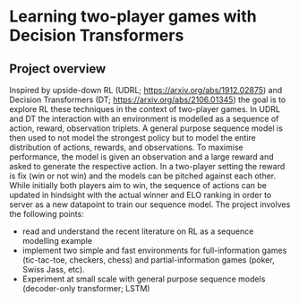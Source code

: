 # Learning two-player games with Decision Transformers

## Project overview

Inspired by upside-down RL (UDRL; https://arxiv.org/abs/1912.02875) and Decision
Transformers (DT; https://arxiv.org/abs/2106.01345) the goal is to explore RL these
techniques in the context of two-player games. In UDRL and DT the interaction with an
environment is modelled as a sequence of action, reward, observation triplets. A
general purpose sequence model is then used to not model the strongest policy but to
model the entire distribution of actions, rewards, and observations. To maximise
performance, the model is given an observation and a large reward and asked to
generate the respective action. In a two-player setting the reward is fix (win or not win)
and the models can be pitched against each other. While initially both players aim to
win, the sequence of actions can be updated in hindsight with the actual winner and
ELO ranking in order to server as a new datapoint to train our sequence model. The
project involves the following points:
- read and understand the recent literature on RL as a sequence modelling
example
- implement two simple and fast environments for full-information games
(tic-tac-toe, checkers, chess) and partial-information games (poker, Swiss Jass,
etc).
- Experiment at small scale with general purpose sequence models (decoder-only
transformer; LSTM)
